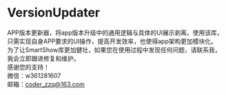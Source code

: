 # VersionUpdater
APP版本更新器，将app版本升级中的通用逻辑与具体的UI展示剥离。使用该库，只需实现自身APP要求的UI操作，提高开发效率，也使得app架构更加模块化。</br>
为了让SmartShow库更加健壮，如果您在使用过程中发现任何问题，请联系我，我会立即跟进修复和维护。<br/>
感谢您的支持！<br/>
微信：w361281607<br/>
邮箱：coder_zzq@163.com<br/>
